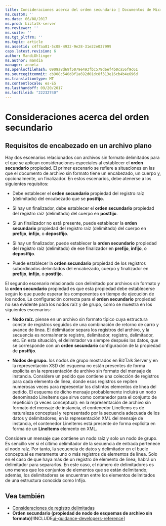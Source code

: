 ```yaml
---
title: Consideraciones acerca del orden secundario | Documentos de Microsoft
ms.custom: ''
ms.date: 06/08/2017
ms.prod: biztalk-server
ms.reviewer: ''
ms.suite: ''
ms.tgt_pltfrm: ''
ms.topic: article
ms.assetid: c4f7aa81-5c08-4932-9e28-31e22e037999
caps.latest.revision: 6
author: MandiOhlinger
ms.author: mandia
manager: anneta
ms.openlocfilehash: 0909a8d69f5079e493fbc579d6ef4b0ca56f9c61
ms.sourcegitcommit: cb908c540d8f1a692d01dc8f313e16cb4b4e696d
ms.translationtype: MT
ms.contentlocale: es-ES
ms.lasthandoff: 09/20/2017
ms.locfileid: "22232740"
---
```

# <a name="child-order-considerations"></a>Consideraciones acerca del orden secundario

## <a name="requirements-for-header-in-a-flat-file"></a>Requisitos de encabezado en un archivo plano
Hay dos escenarios relacionados con archivos sin formato delimitados para el que se aplican consideraciones especiales al establecer el **orden secundario** propiedad. El primer escenario se refiere a situaciones en las que el documento de archivo sin formato tiene un encabezado, un cuerpo y, opcionalmente, un finalizador. En estos escenarios, debe atenerse a los siguientes requisitos:  
  
-   Debe establecer el **orden secundario** propiedad del registro raíz (delimitado) del encabezado que se **postfijo**.  
  
-   Si hay un finalizador, debe establecer el **orden secundario** propiedad del registro raíz (delimitado) del cuerpo en **postfijo**.  
  
-   Si un finalizador no está presente, puede establecer la **orden secundario** propiedad del registro raíz (delimitado) del cuerpo en **prefijo**, **infijo**, o **depostfijo**.  
  
-   Si hay un finalizador, puede establecer la **orden secundario** propiedad del registro raíz (delimitado) de ese finalizador en **prefijo**, **infijo**, o **depostfijo**.  
  
-   Puede establecer la **orden secundario** propiedad de los registros subordinados delimitados del encabezado, cuerpo y finalizador en **prefijo**, **infijo**, o **postfijo**.  
  
 El segundo escenario relacionado con delimitado por archivos sin formato y la **orden secundario** propiedad es que esta propiedad debe establecerse según lo que puede esperar los componentes en tiempo de ejecución de los nodos. La configuración correcta para el **orden secundario** propiedad no sea evidente para los nodos raíz y de grupo, como se muestra en los siguientes escenarios:  
  
-   **Nodo raíz.** piense en un archivo sin formato típico cuya estructura conste de registros seguidos de una combinación de retorno de carro y avance de línea. El delimitador separa los registros del archivo, y la secuencia es normalmente registro, delimitador, registro, delimitador, etc. En esta situación, el delimitador va siempre después los datos, que se corresponde con un **orden secundario** configuración de la propiedad de **postfijo**.  
  
-   **Nodos de grupo.** los nodos de grupo mostrados en BizTalk Server y en la representación XSD del esquema no están presentes de forma explícita en la representación de archivo sin formato del mensaje de instancia. Considere un pedido que contiene una colección de registros para cada elemento de línea, donde esos registros se repiten numerosas veces para representar los distintos elementos de línea del pedido. El esquema de dicho mensaje probablemente incluirá un nodo denominado LineItems que sirve como contenedor para el conjunto de repetición (a veces conceptual): en la representación de archivo sin formato del mensaje de instancia, el contenedor LineItems es de naturaleza conceptual y representado por la secuencia adecuada de los datos y delimitadores; en la representación XML del mensaje de instancia, el contenedor LineItems está presente de forma explícita en forma de un **LineItems** elemento en XML.  
  
 Considere un mensaje que contiene un nodo raíz y solo un nodo de grupo. Es sencillo ver si el último delimitador de la secuencia de entrada pertenece al nodo raíz. Por tanto, la secuencia de datos y delimitador en el bucle conceptual es meramente uno o más registros de elementos de línea. Solo en el caso de que haya más de un registro de elemento de línea, habrá un delimitador para separarlos. En este caso, el número de delimitadores es uno menos que los conjuntos de elementos que se están delimitando; además, los delimitadores se encuentran entre los elementos delimitados de una estructura conocida como Infijo.  
  
## <a name="see-also"></a>Vea también  
-  [Consideraciones de registro delimitadas](../core/delimited-record-considerations.md)   
-  **Orden secundario (propiedad de nodo de esquemas de archivo sin formato)**[!INCLUDE[ui-guidance-developers-reference](../includes/ui-guidance-developers-reference.md)]